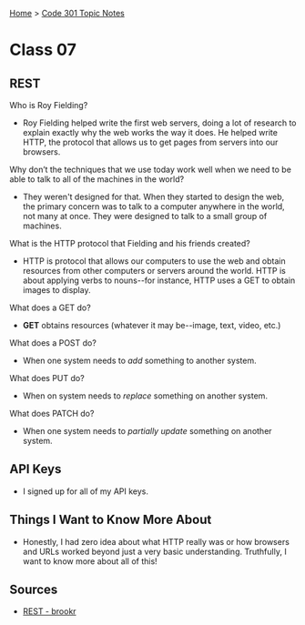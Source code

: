 [Home](../README.md) > [Code 301 Topic Notes](../301topicNotes.md)

# Class 07

## REST

Who is Roy Fielding?

- Roy Fielding helped write the first web servers, doing a lot of research to explain exactly why the web works the way it does. He helped write HTTP, the protocol that allows us to get pages from servers into our browsers.

Why don’t the techniques that we use today work well when we need to be able to talk to all of the machines in the world?

- They weren't designed for that. When they started to design the web, the primary concern was to talk to a computer anywhere in the world, not many at once. They were designed to talk to a small group of machines.

What is the HTTP protocol that Fielding and his friends created?

- HTTP is protocol that allows our computers to use the web and obtain resources from other computers or servers around the world. HTTP is about applying verbs to nouns--for instance, HTTP uses a GET to obtain images to display.

What does a GET do?

- **GET** obtains resources (whatever it may be--image, text, video, etc.)

What does a POST do?

- When one system needs to *add* something to another system.

What does PUT do?

- When on system needs to *replace* something on another system.

What does PATCH do?

- When one system needs to *partially update* something on another system.

## API Keys

- I signed up for all of my API keys.

## Things I Want to Know More About

- Honestly, I had zero idea about what HTTP really was or how browsers and URLs worked beyond just a very basic understanding. Truthfully, I want to know more about all of this!

## Sources

- [REST - brookr](https://gist.github.com/brookr/5977550)
